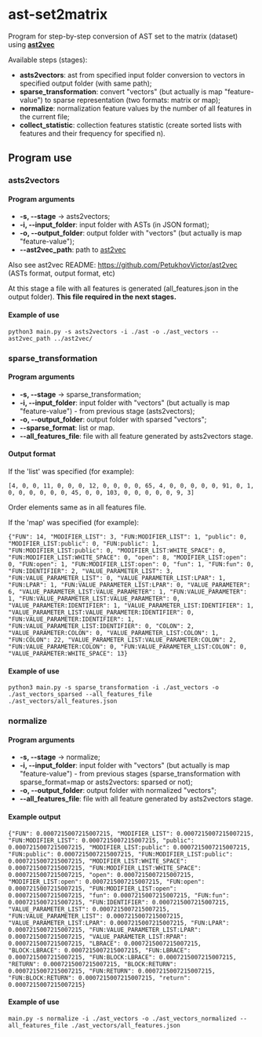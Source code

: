 # ast-set2matrix

Program for step-by-step conversion of AST set to the matrix (dataset) using [**ast2vec**](https://github.com/PetukhovVictor/ast2vec)

Available steps (stages):
- **asts2vectors**: ast from specified input folder conversion to vectors in specified output folder (with same path);
- **sparse_transformation**: convert "vectors" (but actually is map "feature-value") to sparse representation (two formats: matrix or map);
- **normalize**: normalization feature values by the number of all features in the current file;
- **collect_statistic**: collection features statistic (create sorted lists with features and their frequency for specified n).

## Program use
### asts2vectors
#### Program arguments

* **-s, --stage** -> asts2vectors;
* **-i, --input_folder**: input folder with ASTs (in JSON format);
* **-o, --output_folder**: output folder with "vectors" (but actually is map "feature-value");
* **--ast2vec_path**: path to [ast2vec](https://github.com/PetukhovVictor/ast2vec)

Also see ast2vec README: https://github.com/PetukhovVictor/ast2vec (ASTs format, output format, etc)

At this stage a file with all features is generated (all_features.json in the output folder). **This file required in the next stages.**

#### Example of use
```
python3 main.py -s asts2vectors -i ./ast -o ./ast_vectors --ast2vec_path ../ast2vec/
```

### sparse_transformation
#### Program arguments

* **-s, --stage** -> sparse_transformation;
* **-i, --input_folder**: input folder with "vectors" (but actually is map "feature-value") - from previous stage (asts2vectors);
* **-o, --output_folder**: output folder with sparsed "vectors";
* **--sparse_format**: list or map.
* **--all_features_file**: file with all feature generated by asts2vectors stage.

#### Output format

If the 'list' was specified (for example):
```
[4, 0, 0, 11, 0, 0, 0, 12, 0, 0, 0, 0, 65, 4, 0, 0, 0, 0, 0, 91, 0, 1, 0, 0, 0, 0, 0, 0, 45, 0, 0, 103, 0, 0, 0, 0, 0, 9, 3]
```
Order elements same as in all features file.

If the 'map' was specified (for example):
```
{"FUN": 14, "MODIFIER_LIST": 3, "FUN:MODIFIER_LIST": 1, "public": 0, "MODIFIER_LIST:public": 0, "FUN:public": 1, "FUN:MODIFIER_LIST:public": 0, "MODIFIER_LIST:WHITE_SPACE": 0, "FUN:MODIFIER_LIST:WHITE_SPACE": 0, "open": 8, "MODIFIER_LIST:open": 0, "FUN:open": 1, "FUN:MODIFIER_LIST:open": 0, "fun": 1, "FUN:fun": 0, "FUN:IDENTIFIER": 2, "VALUE_PARAMETER_LIST": 3, "FUN:VALUE_PARAMETER_LIST": 0, "VALUE_PARAMETER_LIST:LPAR": 1, "FUN:LPAR": 1, "FUN:VALUE_PARAMETER_LIST:LPAR": 0, "VALUE_PARAMETER": 6, "VALUE_PARAMETER_LIST:VALUE_PARAMETER": 1, "FUN:VALUE_PARAMETER": 1, "FUN:VALUE_PARAMETER_LIST:VALUE_PARAMETER": 0, "VALUE_PARAMETER:IDENTIFIER": 1, "VALUE_PARAMETER_LIST:IDENTIFIER": 1, "VALUE_PARAMETER_LIST:VALUE_PARAMETER:IDENTIFIER": 0, "FUN:VALUE_PARAMETER:IDENTIFIER": 1, "FUN:VALUE_PARAMETER_LIST:IDENTIFIER": 0, "COLON": 2, "VALUE_PARAMETER:COLON": 0, "VALUE_PARAMETER_LIST:COLON": 1, "FUN:COLON": 22, "VALUE_PARAMETER_LIST:VALUE_PARAMETER:COLON": 2, "FUN:VALUE_PARAMETER:COLON": 0, "FUN:VALUE_PARAMETER_LIST:COLON": 0, "VALUE_PARAMETER:WHITE_SPACE": 13}
```

#### Example of use
```
python3 main.py -s sparse_transformation -i ./ast_vectors -o ./ast_vectors_sparsed --all_features_file ./ast_vectors/all_features.json
```

### normalize
#### Program arguments

* **-s, --stage** -> normalize;
* **-i, --input_folder**: input folder with "vectors" (but actually is map "feature-value") - from previous stages (sparse_transformation with sparse_format=map or asts2vectors: sparsed or not);
* **-o, --output_folder**: output folder with normalized "vectors";
* **--all_features_file**: file with all feature generated by asts2vectors stage.

#### Example output

```
{"FUN": 0.0007215007215007215, "MODIFIER_LIST": 0.0007215007215007215, "FUN:MODIFIER_LIST": 0.0007215007215007215, "public": 0.0007215007215007215, "MODIFIER_LIST:public": 0.0007215007215007215, "FUN:public": 0.0007215007215007215, "FUN:MODIFIER_LIST:public": 0.0007215007215007215, "MODIFIER_LIST:WHITE_SPACE": 0.0007215007215007215, "FUN:MODIFIER_LIST:WHITE_SPACE": 0.0007215007215007215, "open": 0.0007215007215007215, "MODIFIER_LIST:open": 0.0007215007215007215, "FUN:open": 0.0007215007215007215, "FUN:MODIFIER_LIST:open": 0.0007215007215007215, "fun": 0.0007215007215007215, "FUN:fun": 0.0007215007215007215, "FUN:IDENTIFIER": 0.0007215007215007215, "VALUE_PARAMETER_LIST": 0.0007215007215007215, "FUN:VALUE_PARAMETER_LIST": 0.0007215007215007215, "VALUE_PARAMETER_LIST:LPAR": 0.0007215007215007215, "FUN:LPAR": 0.0007215007215007215, "FUN:VALUE_PARAMETER_LIST:LPAR": 0.0007215007215007215, "VALUE_PARAMETER_LIST:RPAR": 0.0007215007215007215, "LBRACE": 0.0007215007215007215, "BLOCK:LBRACE": 0.0007215007215007215, "FUN:LBRACE": 0.0007215007215007215, "FUN:BLOCK:LBRACE": 0.0007215007215007215, "RETURN": 0.0007215007215007215, "BLOCK:RETURN": 0.0007215007215007215, "FUN:RETURN": 0.0007215007215007215, "FUN:BLOCK:RETURN": 0.0007215007215007215, "return": 0.0007215007215007215}
```

#### Example of use
```
main.py -s normalize -i ./ast_vectors -o ./ast_vectors_normalized --all_features_file ./ast_vectors/all_features.json
```
